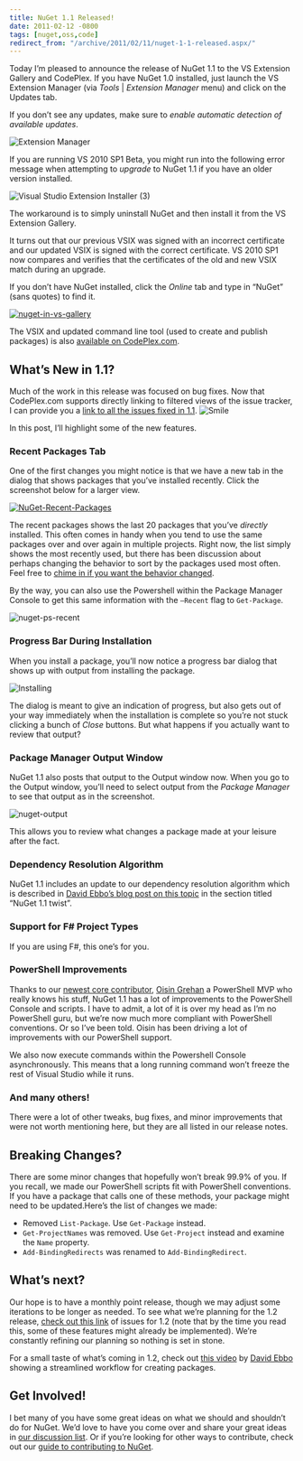 ```yaml
---
title: NuGet 1.1 Released!
date: 2011-02-12 -0800
tags: [nuget,oss,code]
redirect_from: "/archive/2011/02/11/nuget-1-1-released.aspx/"
---
```


Today I’m pleased to announce the release of NuGet 1.1 to the VS
Extension Gallery and CodePlex. If you have NuGet 1.0 installed, just
launch the VS Extension Manager (via *Tools* | *Extension Manager* menu)
and click on the Updates tab.

If you don’t see any updates, make sure to *enable automatic detection
of available updates*.

![Extension
Manager](https://haacked.com/images/haacked_com/WindowsLiveWriter/e70eb912a429_D5FD/Extension%20Manager_3.png "Extension Manager")

If you are running VS 2010 SP1 Beta, you might run into the following
error message when attempting to *upgrade* to NuGet 1.1 if you have an
older version installed.

![Visual Studio Extension Installer
(3)](https://haacked.com/images/haacked_com/WindowsLiveWriter/e70eb912a429_D5FD/Visual%20Studio%20Extension%20Installer%20(3)_3.png "Visual Studio Extension Installer (3)")

The workaround is to simply uninstall NuGet and then install it from the
VS Extension Gallery.

It turns out that our previous VSIX was signed with an incorrect
certificate and our updated VSIX is signed with the correct certificate.
VS 2010 SP1 now compares and verifies that the certificates of the old
and new VSIX match during an upgrade.

If you don’t have NuGet installed, click the *Online* tab and type in
“NuGet” (sans quotes) to find it.

[![nuget-in-vs-gallery](https://haacked.com/images/haacked_com/WindowsLiveWriter/e70eb912a429_D5FD/nuget-in-vs-gallery_thumb.png "nuget-in-vs-gallery")](https://haacked.com/images/haacked_com/WindowsLiveWriter/e70eb912a429_D5FD/nuget-in-vs-gallery_2.png)

The VSIX and updated command line tool (used to create and publish
packages) is also [available on
CodePlex.com](http://nuget.codeplex.com/releases/view/55760 "NuGet 1.1 Release").

What’s New in 1.1?
------------------

Much of the work in this release was focused on bug fixes. Now that
CodePlex.com supports directly linking to filtered views of the issue
tracker, I can provide you a [link to all the issues fixed in
1.1](http://nuget.codeplex.com/workitem/list/advanced?keyword=&status=All&type=All&priority=All&release=NuGet%201.1&assignedTo=All&component=All&sortField=LastUpdatedDate&sortDirection=Descending&page=0 "Issues fixed in 1.1").
![Smile](https://haacked.com/images/haacked_com/WindowsLiveWriter/e70eb912a429_D5FD/wlEmoticon-smile_2.png)

In this post, I’ll highlight some of the new features.

### Recent Packages Tab

One of the first changes you might notice is that we have a new tab in
the dialog that shows packages that you’ve installed recently. Click the
screenshot below for a larger view.

[![NuGet-Recent-Packages](https://haacked.com/images/haacked_com/WindowsLiveWriter/e70eb912a429_D5FD/NuGet-Recent-Packages_thumb.png "NuGet-Recent-Packages")](https://haacked.com/images/haacked_com/WindowsLiveWriter/e70eb912a429_D5FD/NuGet-Recent-Packages_2.png)

The recent packages shows the last 20 packages that you’ve *directly*
installed. This often comes in handy when you tend to use the same
packages over and over again in multiple projects. Right now, the list
simply shows the most recently used, but there has been discussion about
perhaps changing the behavior to sort by the packages used most often.
Feel free to [chime in if you want the behavior
changed](http://nuget.codeplex.com/Thread/View.aspx?ThreadId=242436 "What should the default order of packages be in the Recent Packages List?").

By the way, you can also use the Powershell within the Package Manager
Console to get this same information with the `–Recent` flag to
`Get-Package`.

![nuget-ps-recent](https://haacked.com/images/haacked_com/WindowsLiveWriter/e70eb912a429_D5FD/nuget-ps-recent_17fc70ed-a9d4-4237-94f5-a40f794e6c12.png "nuget-ps-recent")

### Progress Bar During Installation

When you install a package, you’ll now notice a progress bar dialog that
shows up with output from installing the package.

![Installing](https://haacked.com/images/haacked_com/WindowsLiveWriter/e70eb912a429_D5FD/Installing_b08e6cdd-7811-4c58-b90b-336402eb53f1.png "Installing")

The dialog is meant to give an indication of progress, but also gets out
of your way immediately when the installation is complete so you’re not
stuck clicking a bunch of *Close* buttons. But what happens if you
actually want to review that output?

### Package Manager Output Window

NuGet 1.1 also posts that output to the Output window now. When you go
to the Output window, you’ll need to select output from the *Package
Manager* to see that output as in the screenshot.

![nuget-output](https://haacked.com/images/haacked_com/WindowsLiveWriter/e70eb912a429_D5FD/nuget-output_b80ddaad-bf65-4881-8d5e-349e746fa0aa.png "nuget-output")

This allows you to review what changes a package made at your leisure
after the fact.

### Dependency Resolution Algorithm

NuGet 1.1 includes an update to our dependency resolution algorithm
which is described in [David Ebbo’s blog post on this
topic](http://blog.davidebbo.com/2011/01/nuget-versioning-part-2-core-algorithm.html "NuGet Versioning Part 2")
in the section titled “NuGet 1.1 twist”.

### Support for F\# Project Types

If you are using F\#, this one’s for you.

### PowerShell Improvements

Thanks to our [newest core
contributor](http://nuget.codeplex.com/Thread/View.aspx?ThreadId=242878 "Welcome to our newest core contributor"),
[Oisin Grehan](http://nivot.org/ "Oising on Twitter") a PowerShell MVP
who really knows his stuff, NuGet 1.1 has a lot of improvements to the
PowerShell Console and scripts. I have to admit, a lot of it is over my
head as I’m no PowerShell guru, but we’re now much more compliant with
PowerShell conventions. Or so I’ve been told. Oisin has been driving a
lot of improvements with our PowerShell support.

We also now execute commands within the Powershell Console
asynchronously. This means that a long running command won’t freeze the
rest of Visual Studio while it runs.

### And many others!

There were a lot of other tweaks, bug fixes, and minor improvements that
were not worth mentioning here, but they are all listed in our release
notes.

Breaking Changes?
-----------------

There are some minor changes that hopefully won’t break 99.9% of you. If
you recall, we made our PowerShell scripts fit with PowerShell
conventions. If you have a package that calls one of these methods, your
package might need to be updated.Here’s the list of changes we made:

-   Removed `List-Package`. Use `Get-Package` instead.
-   `Get-ProjectNames` was removed. Use `Get-Project` instead and
    examine the `Name` property.
-   `Add-BindingRedirects` was renamed to `Add-BindingRedirect`.

What’s next?
------------

Our hope is to have a monthly point release, though we may adjust some
iterations to be longer as needed. To see what we’re planning for the
1.2 release, [check out this
link](http://nuget.codeplex.com/workitem/list/advanced?keyword=&status=Proposed&type=All&priority=All&release=NuGet%201.2&assignedTo=All&component=All&sortField=LastUpdatedDate&sortDirection=Descending&page=0&size=100 "NuGet 1.2 Planning")
of issues for 1.2 (note that by the time you read this, some of these
features might already be implemented). We’re constantly refining our
planning so nothing is set in stone.

For a small taste of what’s coming in 1.2, check out [this
video](http://www.youtube.com/user/davidebbo2#p/a/u/0/RxdUqw_PXII "A simple way to create NuGet packages")
by [David Ebbo](http://blog.davidebbo.com/ "David's Blog") showing a
streamlined workflow for creating packages.

Get Involved!
-------------

I bet many of you have some great ideas on what we should and shouldn’t
do for NuGet. We’d love to have you come over and share your great ideas
in [our discussion
list](http://nuget.codeplex.com/discussions "Discussion List"). Or if
you’re looking for other ways to contribute, check out our [guide to
contributing to
NuGet](http://nuget.codeplex.com/wikipage?title=Contributing%20to%20NuPack "Guid to contributing to NuGet").

